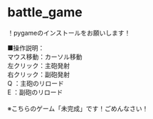 # battle_game
！pygameのインストールをお願いします！

■操作説明：<br>
 マウス移動：カーソル移動<br>
 左クリック：主砲発射<br>
 右クリック：副砲発射<br>
 Q        ：主砲のリロード<br>
 E        ：副砲のリロード<br>
 <br>
 ※こちらのゲーム「未完成」です！ごめんなさい！<br>
